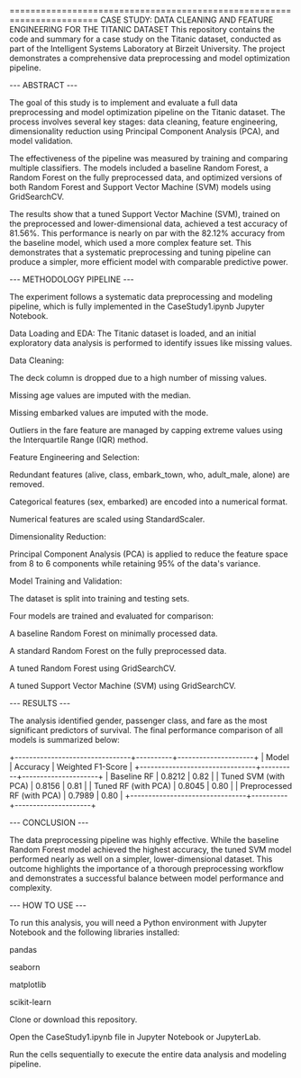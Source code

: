 ======================================================================= CASE STUDY: DATA CLEANING AND FEATURE ENGINEERING FOR THE TITANIC DATASET
This repository contains the code and summary for a case study on the Titanic dataset, conducted as part of the Intelligent Systems Laboratory at Birzeit University. The project demonstrates a comprehensive data preprocessing and model optimization pipeline.

--- ABSTRACT ---

The goal of this study is to implement and evaluate a full data preprocessing and model optimization pipeline on the Titanic dataset. The process involves several key stages: data cleaning, feature engineering, dimensionality reduction using Principal Component Analysis (PCA), and model validation.

The effectiveness of the pipeline was measured by training and comparing multiple classifiers. The models included a baseline Random Forest, a Random Forest on the fully preprocessed data, and optimized versions of both Random Forest and Support Vector Machine (SVM) models using GridSearchCV.

The results show that a tuned Support Vector Machine (SVM), trained on the preprocessed and lower-dimensional data, achieved a test accuracy of 81.56%. This performance is nearly on par with the 82.12% accuracy from the baseline model, which used a more complex feature set. This demonstrates that a systematic preprocessing and tuning pipeline can produce a simpler, more efficient model with comparable predictive power.

--- METHODOLOGY PIPELINE ---

The experiment follows a systematic data preprocessing and modeling pipeline, which is fully implemented in the CaseStudy1.ipynb Jupyter Notebook.

Data Loading and EDA: The Titanic dataset is loaded, and an initial exploratory data analysis is performed to identify issues like missing values.

Data Cleaning:

The deck column is dropped due to a high number of missing values.

Missing age values are imputed with the median.

Missing embarked values are imputed with the mode.

Outliers in the fare feature are managed by capping extreme values using the Interquartile Range (IQR) method.

Feature Engineering and Selection:

Redundant features (alive, class, embark_town, who, adult_male, alone) are removed.

Categorical features (sex, embarked) are encoded into a numerical format.

Numerical features are scaled using StandardScaler.

Dimensionality Reduction:

Principal Component Analysis (PCA) is applied to reduce the feature space from 8 to 6 components while retaining 95% of the data's variance.

Model Training and Validation:

The dataset is split into training and testing sets.

Four models are trained and evaluated for comparison:

A baseline Random Forest on minimally processed data.

A standard Random Forest on the fully preprocessed data.

A tuned Random Forest using GridSearchCV.

A tuned Support Vector Machine (SVM) using GridSearchCV.

--- RESULTS ---

The analysis identified gender, passenger class, and fare as the most significant predictors of survival. The final performance comparison of all models is summarized below:

+--------------------------------+----------+---------------------+
| Model                          | Accuracy | Weighted F1-Score   |
+--------------------------------+----------+---------------------+
| Baseline RF                    | 0.8212   | 0.82                |
| Tuned SVM (with PCA)           | 0.8156   | 0.81                |
| Tuned RF (with PCA)            | 0.8045   | 0.80                |
| Preprocessed RF (with PCA)     | 0.7989   | 0.80                |
+--------------------------------+----------+---------------------+

--- CONCLUSION ---

The data preprocessing pipeline was highly effective. While the baseline Random Forest model achieved the highest accuracy, the tuned SVM model performed nearly as well on a simpler, lower-dimensional dataset. This outcome highlights the importance of a thorough preprocessing workflow and demonstrates a successful balance between model performance and complexity.

--- HOW TO USE ---

To run this analysis, you will need a Python environment with Jupyter Notebook and the following libraries installed:

pandas

seaborn

matplotlib

scikit-learn

Clone or download this repository.

Open the CaseStudy1.ipynb file in Jupyter Notebook or JupyterLab.

Run the cells sequentially to execute the entire data analysis and modeling pipeline.
